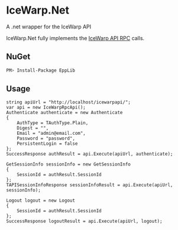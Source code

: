 # IceWarp.Net
A .net wrapper for the IceWarp API

IceWarp.Net fully implements the [IceWarp API RPC](https://www.icewarp.co.uk/api/) calls.

## NuGet

```bash
PM> Install-Package EppLib
```

## Usage
	string apiUrl = "http://localhost/icewarpapi/";
	var api = new IceWarpRpcApi();
	Authenticate authenticate = new Authenticate
	{
		AuthType = TAuthType.Plain,
		Digest = "",
		Email = "admin@email.com",
		Password = "password",
		PersistentLogin = false
	};
	SuccessResponse authResult = api.Execute(apiUrl, authenticate);
	
	GetSessionInfo sessionInfo = new GetSessionInfo
	{
		SessionId = authResult.SessionId
	};
	TAPISessionInfoResponse sessionInfoResult = api.Execute(apiUrl, sessionInfo);
	
	Logout logout = new Logout
	{
		SessionId = authResult.SessionId
	};
	SuccessResponse logoutResult = api.Execute(apiUrl, logout);
